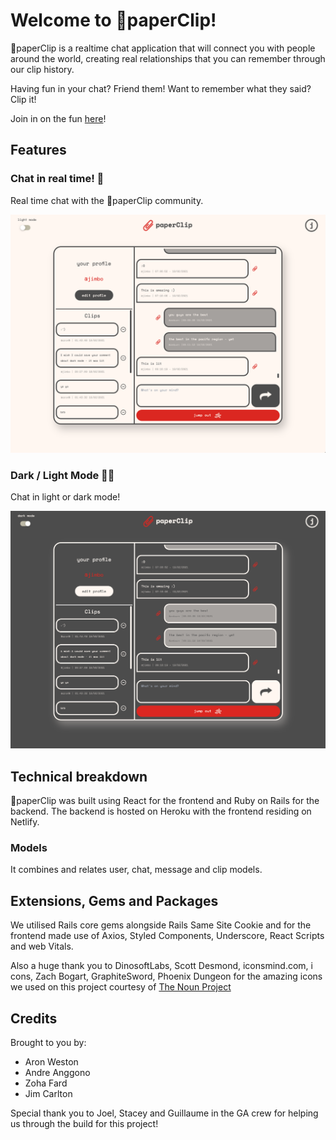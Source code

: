 # Welcome to 📎paperClip!

📎paperClip is a realtime chat application that will connect you with people around the world, creating real relationships that you can remember through our clip history.

Having fun in your chat? Friend them! Want to remember what they said? Clip it!

Join in on the fun [here](https://justclipit.netlify.app/)!

## Features

### Chat in real time! 💬

Real time chat with the 📎paperClip community.

![Chat with users](./src/assets/1.png)


### Dark / Light Mode 🌚🌝

Chat in light or dark mode!

![Chat with users](./src/assets/2.png)


## Technical breakdown

📎paperClip was built using React for the frontend and Ruby on Rails for the backend. The backend is hosted on Heroku with the frontend residing on Netlify.

### Models

It combines and relates user, chat, message and clip models.

## Extensions, Gems and Packages

We utilised Rails core gems alongside Rails Same Site Cookie and for the frontend made use of Axios, Styled Components, Underscore, React Scripts and web Vitals.

Also a huge thank you to DinosoftLabs, Scott Desmond, iconsmind.com, i cons, Zach Bogart, GraphiteSword, Phoenix Dungeon for the amazing icons we used on this project courtesy of  [The Noun Project](https://thenounproject.com/)

## Credits

Brought to you by:

- Aron Weston
- Andre Anggono
- Zoha Fard
- Jim Carlton

Special thank you to Joel, Stacey and Guillaume in the GA crew for helping us through the build for this project!
